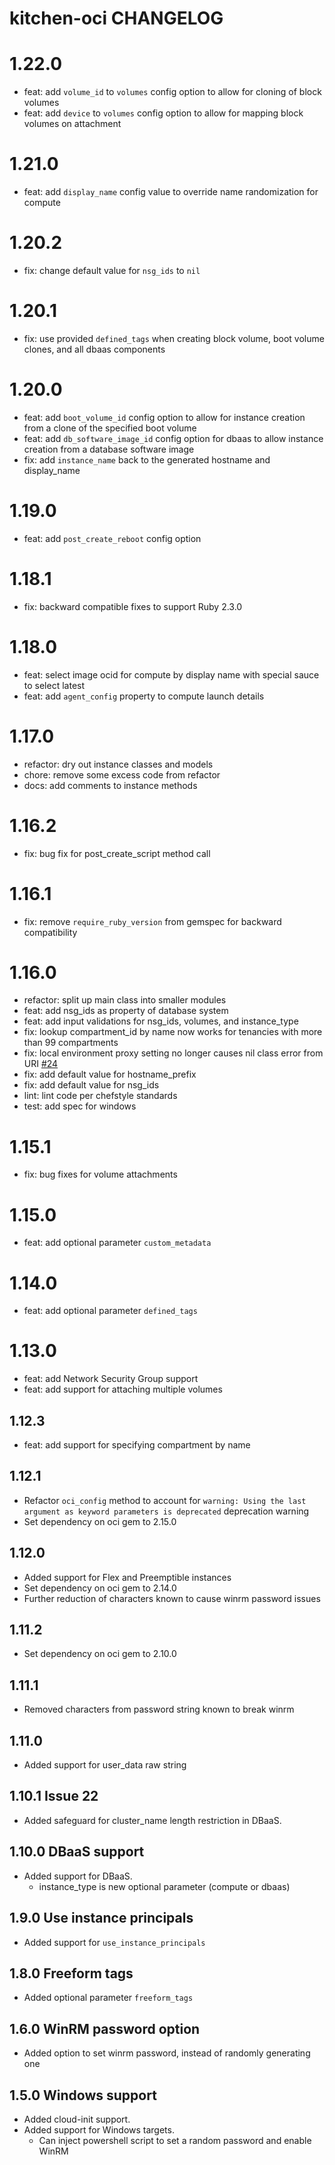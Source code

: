 # kitchen-oci CHANGELOG

# 1.22.0
- feat: add `volume_id` to `volumes` config option to allow for cloning of block volumes
- feat: add `device` to `volumes` config option to allow for mapping block volumes on attachment

# 1.21.0
- feat: add `display_name` config value to override name randomization for compute

# 1.20.2
- fix: change default value for `nsg_ids` to `nil`

# 1.20.1
- fix: use provided `defined_tags` when creating block volume, boot volume clones, and all dbaas components

# 1.20.0
- feat: add `boot_volume_id` config option to allow for instance creation from a clone of the specified boot volume
- feat: add `db_software_image_id` config option for dbaas to allow instance creation from a database software image
- fix: add `instance_name` back to the generated hostname and display_name

# 1.19.0
- feat: add `post_create_reboot` config option

# 1.18.1
- fix: backward compatible fixes to support Ruby 2.3.0
  
# 1.18.0
- feat: select image ocid for compute by display name with special sauce to select latest
- feat: add `agent_config` property to compute launch details

# 1.17.0
- refactor: dry out instance classes and models
- chore: remove some excess code from refactor
- docs: add comments to instance methods

# 1.16.2
- fix: bug fix for post_create_script method call

# 1.16.1
- fix: remove `require_ruby_version` from gemspec for backward compatibility

# 1.16.0
- refactor: split up main class into smaller modules
- feat: add nsg_ids as property of database system
- feat: add input validations for nsg_ids, volumes, and instance_type
- fix: lookup compartment_id by name now works for tenancies with more than 99 compartments
- fix: local environment proxy setting no longer causes nil class error from URI [#24](https://github.com/stephenpearson/kitchen-oci/issues/24)
- fix: add default value for hostname_prefix
- fix: add default value for nsg_ids
- lint: lint code per chefstyle standards
- test: add spec for windows

# 1.15.1
- fix: bug fixes for volume attachments

# 1.15.0
- feat: add optional parameter `custom_metadata`

# 1.14.0
- feat: add optional parameter `defined_tags`

# 1.13.0
- feat: add Network Security Group support
- feat: add support for attaching multiple volumes

## 1.12.3
- feat: add support for specifying compartment by name

## 1.12.1
- Refactor `oci_config` method to account for `warning: Using the last argument as keyword parameters is deprecated` deprecation warning
- Set dependency on oci gem to 2.15.0

## 1.12.0
- Added support for Flex and Preemptible instances
- Set dependency on oci gem to 2.14.0
- Further reduction of characters known to cause winrm password issues

## 1.11.2
- Set dependency on oci gem to 2.10.0

## 1.11.1
- Removed characters from password string known to break winrm

## 1.11.0
- Added support for user_data raw string

## 1.10.1 Issue 22
- Added safeguard for cluster_name length restriction in DBaaS.

## 1.10.0 DBaaS support
- Added support for DBaaS.
  - instance_type is new optional parameter (compute or dbaas)

## 1.9.0 Use instance principals
- Added support for `use_instance_principals`

## 1.8.0 Freeform tags
- Added optional parameter `freeform_tags`

## 1.6.0 WinRM password option
- Added option to set winrm password, instead of randomly generating one

## 1.5.0 Windows support

- Added cloud-init support.
- Added support for Windows targets.
  - Can inject powershell script to set a random password and enable WinRM
